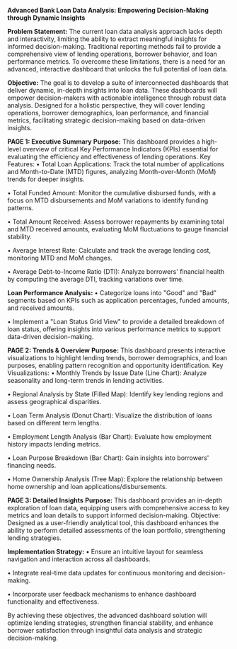 **Advanced Bank Loan Data Analysis: Empowering Decision-Making through Dynamic Insights**

**Problem Statement:** The current loan data analysis approach lacks depth and interactivity, limiting the ability to extract meaningful insights for informed decision-making. Traditional reporting methods fail to provide a comprehensive view of lending operations, borrower behavior, and loan performance metrics. To overcome these limitations, there is a need for an advanced, interactive dashboard that unlocks the full potential of loan data.


**Objective:** The goal is to develop a suite of interconnected dashboards that deliver dynamic, in-depth insights into loan data. These dashboards will empower decision-makers with actionable intelligence through robust data analysis. Designed for a holistic perspective, they will cover lending operations, borrower demographics, loan performance, and financial metrics, facilitating strategic decision-making based on data-driven insights.


**PAGE 1: Executive Summary**
**Purpose:** This dashboard provides a high-level overview of critical Key Performance Indicators (KPIs) essential for evaluating the efficiency and effectiveness of lending operations.
Key Features:
•	Total Loan Applications: Track the total number of applications and Month-to-Date (MTD) figures, analyzing Month-over-Month (MoM) trends for deeper insights.

•	Total Funded Amount: Monitor the cumulative disbursed funds, with a focus on MTD disbursements and MoM variations to identify funding patterns.

•	Total Amount Received: Assess borrower repayments by examining total and MTD received amounts, evaluating MoM fluctuations to gauge financial stability.

•	Average Interest Rate: Calculate and track the average lending cost, monitoring MTD and MoM changes.

•	Average Debt-to-Income Ratio (DTI): Analyze borrowers' financial health by computing the average DTI, tracking variations over time.

**Loan Performance Analysis:**
•	Categorize loans into "Good" and "Bad" segments based on KPIs such as application percentages, funded amounts, and received amounts.

•	Implement a "Loan Status Grid View" to provide a detailed breakdown of loan status, offering insights into various performance metrics to support data-driven decision-making.

**PAGE 2: Trends & Overview**
**Purpose:** This dashboard presents interactive visualizations to highlight lending trends, borrower demographics, and loan purposes, enabling pattern recognition and opportunity identification.
Key Visualizations:
•	Monthly Trends by Issue Date (Line Chart): Analyze seasonality and long-term trends in lending activities.

•	Regional Analysis by State (Filled Map): Identify key lending regions and assess geographical disparities.

•	Loan Term Analysis (Donut Chart): Visualize the distribution of loans based on different term lengths.

•	Employment Length Analysis (Bar Chart): Evaluate how employment history impacts lending metrics.

•	Loan Purpose Breakdown (Bar Chart): Gain insights into borrowers' financing needs.

•	Home Ownership Analysis (Tree Map): Explore the relationship between home ownership and loan applications/disbursements.


**PAGE 3: Detailed Insights**
**Purpose:** This dashboard provides an in-depth exploration of loan data, equipping users with comprehensive access to key metrics and loan details to support informed decision-making.
Objective: Designed as a user-friendly analytical tool, this dashboard enhances the ability to perform detailed assessments of the loan portfolio, strengthening lending strategies.


**Implementation Strategy:**
•	Ensure an intuitive layout for seamless navigation and interaction across all dashboards.

•	Integrate real-time data updates for continuous monitoring and decision-making.

•	Incorporate user feedback mechanisms to enhance dashboard functionality and effectiveness.


By achieving these objectives, the advanced dashboard solution will optimize lending strategies, strengthen financial stability, and enhance borrower satisfaction through insightful data analysis and strategic decision-making.

